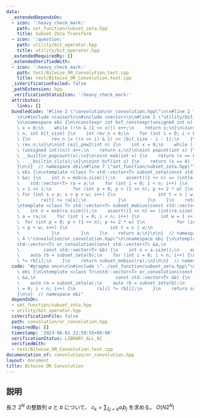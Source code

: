 ```yaml
---
data:
  _extendedDependsOn:
  - icon: ':heavy_check_mark:'
    path: set_function/subset_zeta.hpp
    title: Subset Zeta Transform
  - icon: ':question:'
    path: utility/bit_operator.hpp
    title: utility/bit_operator.hpp
  _extendedRequiredBy: []
  _extendedVerifiedWith:
  - icon: ':heavy_check_mark:'
    path: test/Bitwise_OR_Convolution.test.cpp
    title: test/Bitwise_OR_Convolution.test.cpp
  _isVerificationFailed: false
  _pathExtension: hpp
  _verificationStatusIcon: ':heavy_check_mark:'
  attributes:
    links: []
  bundledCode: "#line 2 \"convolution/or_convolution.hpp\"\n\n#line 2 \"set_function/subset_zeta.hpp\"\
    \n\n#include <cassert>\n#include <vector>\n\n#line 2 \"utility/bit_operator.hpp\"\
    \n\nnamespace ebi {\n\nconstexpr int bsf_constexpr(unsigned int n) {\n    int\
    \ x = 0;\n    while (!(n & (1 << x))) x++;\n    return x;\n}\n\nint bit_reverse(int\
    \ n, int bit_size) {\n    int rev_n = 0;\n    for (int i = 0; i < bit_size; i++)\
    \ {\n        rev_n |= ((n >> i) & 1) << (bit_size - i - 1);\n    }\n    return\
    \ rev_n;\n}\n\nint ceil_pow2(int n) {\n    int x = 0;\n    while ((1U << x) <\
    \ (unsigned int)(n)) x++;\n    return x;\n}\n\nint popcnt(int x) {\n    return\
    \ __builtin_popcount(x);\n}\n\nint msb(int x) {\n    return (x == 0) ? -1 : 31\
    \ - __builtin_clz(x);\n}\n\nint bsf(int x) {\n    return (x == 0) ? -1 : __builtin_ctz(x);\n\
    }\n\n}  // namespace ebi\n#line 7 \"set_function/subset_zeta.hpp\"\n\nnamespace\
    \ ebi {\n\ntemplate <class T> std::vector<T> subset_zeta(const std::vector<T>\
    \ &a) {\n    int n = msb(a.size());\n    assert((1 << n) == (int)a.size());\n\
    \    std::vector<T> ra = a;\n    for (int i = 0; i < n; i++) {\n        int w\
    \ = 1 << i;\n        for (int p = 0; p < (1 << n); p += 2 * w) {\n           \
    \ for (int s = p; s < p + w; s++) {\n                int t = s | w;\n        \
    \        ra[t] += ra[s];\n            }\n        }\n    }\n    return ra;\n}\n\
    \ntemplate <class T> std::vector<T> subset_mobius(const std::vector<T> &ra) {\n\
    \    int n = msb(ra.size());\n    assert((1 << n) == (int)ra.size());\n    std::vector<T>\
    \ a = ra;\n    for (int i = 0; i < n; i++) {\n        int w = 1 << i;\n      \
    \  for (int p = 0; p < (1 << n); p += 2 * w) {\n            for (int s = p; s\
    \ < p + w; s++) {\n                int t = s | w;\n                a[t] -= a[s];\n\
    \            }\n        }\n    }\n    return a;\n}\n\n}  // namespace ebi\n#line\
    \ 4 \"convolution/or_convolution.hpp\"\n\nnamespace ebi {\n\ntemplate <class T>\n\
    std::vector<T> or_convolution(const std::vector<T> &a,\n                     \
    \         const std::vector<T> &b) {\n    int n = a.size();\n    auto ra = subset_zeta(a);\n\
    \    auto rb = subset_zeta(b);\n    for (int i = 0; i < n; i++) {\n        ra[i]\
    \ *= rb[i];\n    }\n    return subset_mobius(ra);\n}\n\n}  // namespace ebi\n"
  code: "#pragma once\n\n#include \"../set_function/subset_zeta.hpp\"\n\nnamespace\
    \ ebi {\n\ntemplate <class T>\nstd::vector<T> or_convolution(const std::vector<T>\
    \ &a,\n                              const std::vector<T> &b) {\n    int n = a.size();\n\
    \    auto ra = subset_zeta(a);\n    auto rb = subset_zeta(b);\n    for (int i\
    \ = 0; i < n; i++) {\n        ra[i] *= rb[i];\n    }\n    return subset_mobius(ra);\n\
    }\n\n}  // namespace ebi"
  dependsOn:
  - set_function/subset_zeta.hpp
  - utility/bit_operator.hpp
  isVerificationFile: false
  path: convolution/or_convolution.hpp
  requiredBy: []
  timestamp: '2023-06-01 22:59:55+09:00'
  verificationStatus: LIBRARY_ALL_AC
  verifiedWith:
  - test/Bitwise_OR_Convolution.test.cpp
documentation_of: convolution/or_convolution.hpp
layout: document
title: Bitwise OR Convolution
---
```


## 説明

長さ $2^N$ の整数列 $a$ と $b$ について、 $c_k = \sum_{i | j=k} a_i b_j$ を求める。
$O(N 2^N)$
